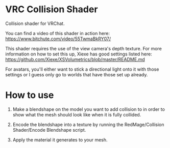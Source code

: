 # VRC Collision Shader
Collision shader for VRChat.

You can find a video of this shader in action here: https://www.bitchute.com/video/55TwmaBkRY07/

This shader requires the use of the view camera's depth texture. For more information on how to set this up, Xiexe has good settings listed here:
https://github.com/Xiexe/XSVolumetrics/blob/master/README.md

For avatars, you'll either want to stick a directional light onto it with those settings or I guess only go to worlds that have those set up already.

# How to use
1. Make a blendshape on the model you want to add collision to in order to show what the mesh should look like when it is fully collided. 

2. Encode the blendshape into a texture by running the RedMage/Collision Shader/Encode Blendshape script. 

3. Apply the material it generates to your mesh.
